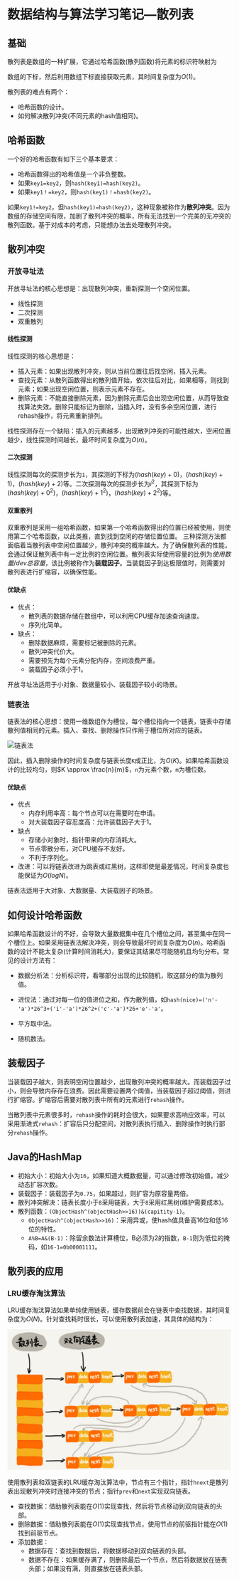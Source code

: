 # 数据结构与算法学习笔记—散列表

## 基础

散列表是数组的一种扩展，它通过哈希函数(散列函数)将元素的标识符映射为

数组的下标，然后利用数组下标直接获取元素，其时间复杂度为$O(1)$。

散列表的难点有两个：

- 哈希函数的设计。
- 如何解决散列冲突(不同元素的hash值相同)。

## 哈希函数

一个好的哈希函数有如下三个基本要求：

- 哈希函数得出的哈希值是一个非负整数。
- 如果`key1=key2`，则`hash(key1)=hash(key2)`。
- 如果`key1！=key2`，则`hash(key1)！=hash(key2)`。

如果`key1!=key2`，但`hash(key1)=hash(key2)`，这种现象被称作为**散列冲突**。因为数组的存储空间有限，加剧了散列冲突的概率，所有无法找到一个完美的无冲突的散列函数。基于对成本的考虑，只能想办法去处理散列冲突。

## 散列冲突

### 开放寻址法

开放寻址法的核心思想是：出现散列冲突，重新探测一个空闲位置。

- 线性探测
- 二次探测
- 双重散列

#### 线性探测

线性探测的核心思想是：

- 插入元素：如果出现散列冲突，则从当前位置往后找空闲，插入元素。
- 查找元素：从散列函数得出的散列值开始，依次往后对比，如果相等，则找到元素；如果出现空闲位置，则表示元素不存在。
- 删除元素：不能直接删除元素，因为删除元素后会出现空闲位置，从而导致查找算法失效。删除只能标记为删除，当插入时，没有多余空闲位置，进行rehash操作，将元素重新排列。

线性探测存在一个缺陷：插入的元素越多，出现散列冲突的可能性越大，空闲位置越少，线性探测时间越长，最坏时间复杂度为$O(n)$。

#### 二次探测

线性探测每次的探测步长为`1`，其探测的下标为$(hash(key)+0)%n$，$(hash(key)+1)%n$，$(hash(key)+2)%n$等。二次探测每次的探测步长为$i^2$，其探测下标为$(hash(key)+0^2)%n$，$(hash(key)+1^2)%n$，$(hash(key)+2^2)%n$等。

#### 双重散列 

双重散列是采用一组哈希函数，如果第一个哈希函数得出的位置已经被使用，则使用第二个哈希函数，以此类推，直到找到空闲的存储位置位置。
三种探测方法都面临着当散列表中空闲位置越少，散列冲突的概率越大。为了确保散列表的性能，会通过保证散列表中有一定比例的空闲位置。散列表实际使用容量的比例为$使用数量 /dev 总容量$，该比例被称作为**装载因子**。当装载因子到达极限值时，则需要对散列表进行扩缩容，以确保性能。

#### 优缺点

- 优点：
  - 散列表的数据存储在数组中，可以利用CPU缓存加速查询速度。
  - 序列化简单。
- 缺点：
  - 删除数据麻烦，需要标记被删除的元素。
  - 散列冲突代价大。
  - 需要预先为每个元素分配内存，空间浪费严重。
  - 装载因子必须小于1。

开放寻址法适用于小对象、数据量较小、装载因子较小的场景。

### 链表法

链表法的核心思想：使用一维数组作为槽位，每个槽位指向一个链表，链表中存储散列值相同的元素。插入、查找、删除操作只作用于槽位所对应的链表。

![链表法]()

因此，插入删除操作的时间复杂度与链表长度`K`成正比，为$O(K)$。如果哈希函数设计的比较均匀，则$K \approx \frac{n}{m}$，`n`为元素个数，`m`为槽位数。

#### 优缺点

- 优点
  - 内存利用率高：每个节点可以在需要时在申请。
  - 对大装载因子容忍度高：允许装载因子大于1。
- 缺点
  - 存储小对象时，指针带来的内存消耗大。
  - 节点零散分布，对CPU缓存不友好。
  - 不利于序列化。
- 改进：可以将链表改进为跳表或红黑树，这样即使是最差情况，时间复杂度也能保证为$O(logN)$。

链表法适用于大对象、大数据量、大装载因子的场景。

## 如何设计哈希函数

如果哈希函数设计的不好，会导致大量数据集中在几个槽位之间，甚至集中在同一个槽位上。如果采用链表法解决冲突，则会导致最坏时间复杂度为$O(n)$。哈希函数的设计不能太复杂(计算时间消耗大)，要保证其结果尽可能随机且均匀分布。常见的设计方法有：

- 数据分析法：分析标识符，看哪部分出现的比较随机，取这部分的值为散列值。
- 进位法：通过对每一位的值进位之和，作为散列值，如`hash(nice)=('n'-'a')*26^3+('i'-'a')*26^2+('c'-'a')*26+'e'-'a'`。

- 平方取中法。
- 随机数法。

## 装载因子

当装载因子越大，则表明空闲位置越少，出现散列冲突的概率越大。而装载因子过小，则会导致内存存在浪费。因此需要设置两个阈值，当装载因子超过阈值，则进行扩缩容。扩缩容后需要对散列表中所有的元素进行`rehash`操作。

当散列表中元素很多时，`rehash`操作的耗时会很大，如果要求高响应效率，可以采用渐进式`rehash`：扩容后只分配空间，对散列表执行插入、删除操作时执行部分`rehash`操作。

## Java的HashMap

- 初始大小：初始大小为`16`，如果知道大概数据量，可以通过修改初始值，减少动态扩容次数。
- 装载因子：装载因子为`0.75`，如果超过，则扩容为原容量两倍。
- 散列冲突解决：链表长度小于`8`采用链表，大于`8`采用红黑树(维护需要成本)。
- 散列函数：`(ObjectHash^(objectHash>>16))&(capitity-1)`。
  - `ObjectHash^(objectHash>>16)`：采用异或，使hash值具备高16位和低16位的特性。
  - `A%B=A&(B-1)`：除留余数法计算槽位，B必须为2的指数，`B-1`则为低位的掩码，如`16-1=0b00001111`。

## 散列表的应用

### LRU缓存淘汰算法

LRU缓存淘汰算法如果单纯使用链表，缓存数据前会在链表中查找数据，其时间复杂度为$O(N)$。针对查找耗时很长，可以使用散列表加速，其具体的结构为：

![](Raw/散列表/LRU缓存淘汰算法.png)

使用散列表和双链表的LRU缓存淘汰算法中，节点有三个指针，指针`hnext`是散列表出现散列冲突时连接冲突的节点；指针`prev`和`next`实现双向链表。

- 查找数据：借助散列表能在$O(1)$实现查找，然后将节点移动到双向链表的头部。
- 删除数据：借助散列表能在$O(1)$实现查找节点，使用节点的前驱指针能在$O(1)$找到前驱节点。
- 添加数据：
  - 数据存在：查找到数据后，将数据移动到双向链表的头部。
  - 数据不存在：如果缓存满了，则删除最后一个节点，然后将数据放在链表头部；如果没有满，则直接放在链表头部。


